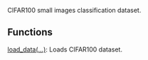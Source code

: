 
CIFAR100 small images classification dataset.
## Functions
[load_data(...)](https://www.tensorflow.org/api_docs/python/tf/keras/datasets/cifar100/load_data): Loads CIFAR100 dataset.

